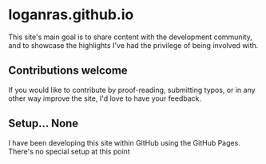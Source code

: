 # loganras.github.io
This site's main goal is to share content with the development community, and to showcase the highlights I've had the privilege of being involved with.

## Contributions welcome
If you would like to contribute by proof-reading, submitting typos, or in any other way improve the site, I'd love to have your feedback.

## Setup... None
I have been developing this site within GitHub using the GitHub Pages.  There's no special setup at this point
